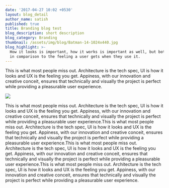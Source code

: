 ```yaml
---
date: '2017-04-27 10:02 +0530'
layout: blog_detail
author_name: satish
published: true
title: Branding blog test
blog_description: short description
blog_category: Branding
thumbnail: /assets/img/blog/Batman-14-1024x440.jpg
blog_highlight: >-
  How it looks is important, how it works is important as well, but both pales
  in comparison to the feeling a user gets when they use it.
---
```

This is what most people miss out. Architecture is the tech spec, UI is how it looks and UX is the feeling you get. Appiness, with our innovation and creative conceit, ensures that technically and visually the project is perfect while providing a pleasurable user experience.


![]({{site.baseurl}}/assets/img/blog/comics-wallpapers-22.jpg)


This is what most people miss out. Architecture is the tech spec, UI is how it looks and UX is the feeling you get. Appiness, with our innovation and creative conceit, ensures that technically and visually the project is perfect while providing a pleasurable user experience.This is what most people miss out. Architecture is the tech spec, UI is how it looks and UX is the feeling you get. Appiness, with our innovation and creative conceit, ensures that technically and visually the project is perfect while providing a pleasurable user experience.This is what most people miss out. Architecture is the tech spec, UI is how it looks and UX is the feeling you get. Appiness, with our innovation and creative conceit, ensures that technically and visually the project is perfect while providing a pleasurable user experience.This is what most people miss out. Architecture is the tech spec, UI is how it looks and UX is the feeling you get. Appiness, with our innovation and creative conceit, ensures that technically and visually the project is perfect while providing a pleasurable user experience.
